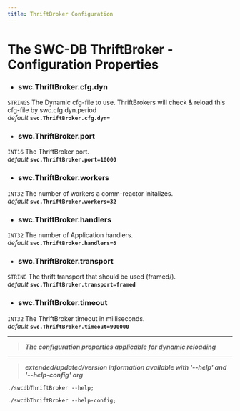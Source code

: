 ```yaml
---
title: ThriftBroker Configuration
---
```




# The SWC-DB ThriftBroker - Configuration Properties



* ### swc.ThriftBroker.cfg.dyn
```STRINGS```
The Dynamic cfg-file to use. ThriftBrokers will check & reload this cfg-file by swc.cfg.dyn.period \
_default_ **```swc.ThriftBroker.cfg.dyn=```**

* ### swc.ThriftBroker.port
```INT16```
The ThriftBroker port. \
_default_ **```swc.ThriftBroker.port=18000```**

* ### swc.ThriftBroker.workers
```INT32```
The number of workers a comm-reactor initalizes. \
_default_ **```swc.ThriftBroker.workers=32```**

* ### swc.ThriftBroker.handlers
```INT32```
The number of Application handlers. \
_default_ **```swc.ThriftBroker.handlers=8```**

* ### swc.ThriftBroker.transport
```STRING```
The thrift transport that should be used (framed/). \
_default_ **```swc.ThriftBroker.transport=framed```**


* ### swc.ThriftBroker.timeout
```INT32```
The ThriftBroker timeout in milliseconds. \
_default_ **```swc.ThriftBroker.timeout=900000```**


***

 > **_The configuration properties applicable for dynamic reloading_**

***

 > _**extended/updated/version information available with '--help' and '--help-config' arg**_

```
./swcdbThriftBroker --help;
```

```
./swcdbThriftBroker --help-config;
```

